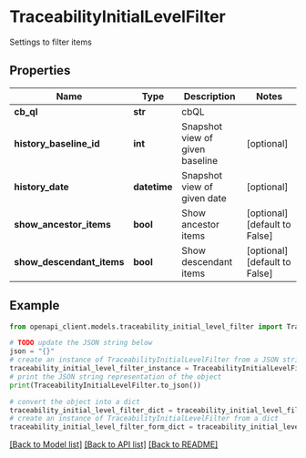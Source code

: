 # TraceabilityInitialLevelFilter

Settings to filter items

## Properties

Name | Type | Description | Notes
------------ | ------------- | ------------- | -------------
**cb_ql** | **str** | cbQL | 
**history_baseline_id** | **int** | Snapshot view of given baseline | [optional] 
**history_date** | **datetime** | Snapshot view of given date | [optional] 
**show_ancestor_items** | **bool** | Show ancestor items | [optional] [default to False]
**show_descendant_items** | **bool** | Show descendant items | [optional] [default to False]

## Example

```python
from openapi_client.models.traceability_initial_level_filter import TraceabilityInitialLevelFilter

# TODO update the JSON string below
json = "{}"
# create an instance of TraceabilityInitialLevelFilter from a JSON string
traceability_initial_level_filter_instance = TraceabilityInitialLevelFilter.from_json(json)
# print the JSON string representation of the object
print(TraceabilityInitialLevelFilter.to_json())

# convert the object into a dict
traceability_initial_level_filter_dict = traceability_initial_level_filter_instance.to_dict()
# create an instance of TraceabilityInitialLevelFilter from a dict
traceability_initial_level_filter_form_dict = traceability_initial_level_filter.from_dict(traceability_initial_level_filter_dict)
```
[[Back to Model list]](../README.md#documentation-for-models) [[Back to API list]](../README.md#documentation-for-api-endpoints) [[Back to README]](../README.md)


